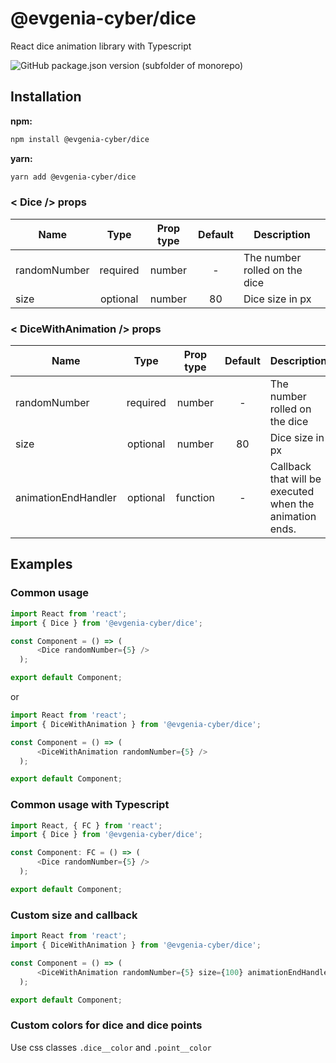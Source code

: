 # @evgenia-cyber/dice

React dice animation library with Typescript

![GitHub package.json version (subfolder of monorepo)](https://img.shields.io/github/package-json/v/Evgenia-cyber/dice?filename=package.json&style=plastic)


## Installation

**npm:**

```sh
npm install @evgenia-cyber/dice
```

**yarn:**

```sh
yarn add @evgenia-cyber/dice
```

### < Dice /> props

Name | Type | Prop type | Default | Description 
---  |  :-:  |  :-:  |  :-:  | ---  
randomNumber | required | number | - | The number rolled on the diсe
size | optional | number | 80 | Dice size in px


### < DiceWithAnimation /> props

Name | Type | Prop type | Default | Description 
---  |  :-:  |  :-:  |  :-:  | ---  
randomNumber | required | number | - | The number rolled on the diсe
size | optional | number | 80 | Dice size in px
animationEndHandler | optional | function | - | Сallback that will be executed when the animation ends.

## Examples

### Common usage

```js
import React from 'react';
import { Dice } from '@evgenia-cyber/dice';

const Component = () => (
      <Dice randomNumber={5} />
  );

export default Component;
```
or

```js
import React from 'react';
import { DiceWithAnimation } from '@evgenia-cyber/dice';

const Component = () => (
      <DiceWithAnimation randomNumber={5} />
  );

export default Component;
```

### Common usage with Typescript

```js
import React, { FC } from 'react';
import { Dice } from '@evgenia-cyber/dice';

const Component: FC = () => (
      <Dice randomNumber={5} />
  );

export default Component;
```

### Custom size and callback

```js
import React from 'react';
import { DiceWithAnimation } from '@evgenia-cyber/dice';

const Component = () => (
      <DiceWithAnimation randomNumber={5} size={100} animationEndHandler={() => console.log("Animation ended")}/>
  );

export default Component;
```

### Custom colors for dice and dice points

Use css classes `.dice__color` and `.point__color`
